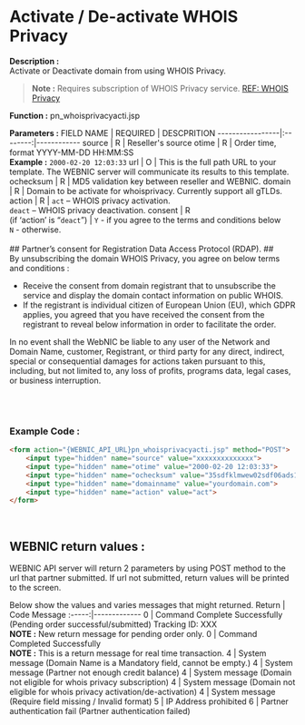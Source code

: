 # Activate / De-activate WHOIS Privacy

**Description :**  <br> 
Activate or Deactivate domain from using WHOIS Privacy.
> **Note :** Requires subscription of WHOIS Privacy service. [REF: WHOIS Privacy](23.WHOISPrivacy.md)

**Function :** pn_whoisprivacyacti.jsp

**Parameters :** 
FIELD NAME | REQUIRED | DESCPRITION
-----------------|:--------:|------------
source | R | Reseller's source
otime | R | Order time, format YYYY-MM-DD HH:MM:SS <br> **Example :** `2000-02-20 12:03:33`
url | O | This is the full path URL to your template. The WEBNIC server will communicate its results to this template.
ochecksum | R | MD5 validation key between reseller and WEBNIC.
domain | R | Domain to be activate for whoisprivacy. Currently support all gTLDs.
action | R | `act` – WHOIS privacy activation. <br> `deact` – WHOIS privacy deactivation. 
consent | R  <br>(if ‘action’ is “`deact`”) | `Y` - if you agree to the terms and conditions below <BR> `N` - otherwise. <br><br> ## Partner’s consent for Registration Data Access Protocol (RDAP). ##<br>By unsubscribing the domain WHOIS Privacy, you agree on below terms and conditions :<ul><li>Receive the consent from domain registrant that to unsubscribe the service and display the domain contact information on public WHOIS.</li><li>If the registrant is individual citizen of European Union (EU), which GDPR applies, you agreed that you have received the consent from the registrant to reveal below information in order to facilitate the order.</li></ul> In no event shall the WebNIC be liable to any user of the Network and Domain Name, customer, Registrant, or third party for any direct, indirect, special or consequential damages for actions taken pursuant to this, including, but not limited to, any loss of profits, programs data, legal cases, or business interruption.

<br><br>

### Example Code :

```HTML
<form action="{WEBNIC_API_URL}pn_whoisprivacyacti.jsp" method="POST"> 
    <input type="hidden" name="source" value="xxxxxxxxxxxxxx"> 
    <input type="hidden" name="otime" value="2000-02-20 12:03:33"> 
    <input type="hidden" name="ochecksum" value="35sdfklmwew02sdf06ads1asd3"> 
    <input type="hidden" name="domainname" value="yourdomain.com">
    <input type="hidden" name="action" value="act">
</form>
```

<br>

WEBNIC return values :
-----
WEBNIC API server will return 2 parameters by using POST method to the url that partner submitted. If url not submitted, return values will be printed to the screen.

Below show the values and varies messages that might returned.
Return | Code Message
:-----:|-------------
0 | Command Complete Successfully (Pending order successful/submitted) Tracking ID: XXX <br> **NOTE :** New return message for pending order only.
0 | Command Completed Successfully <br> **NOTE :** This is a return message for real time transaction.
4 | System message (Domain Name is a Mandatory field, cannot be empty.)
4 | System message (Partner not enough credit balance)
4 | System message (Domain not eligible for whois privacy subscription)
4 | System message (Domain not eligible for whois privacy activation/de-activation)
4 | System message (Require field missing / Invalid format)
5 | IP Address prohibited
6 | Partner authentication fail (Partner authentication failed)